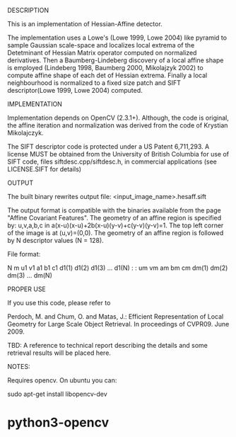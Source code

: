DESCRIPTION

This is an implementation of Hessian-Affine detector. 

The implementation uses a Lowe's (Lowe 1999, Lowe 2004) like pyramid
to sample Gaussian scale-space and localizes local extrema of the
Detetminant of Hessian Matrix operator computed on normalized
derivatives. Then a Baumberg-Lindeberg discovery of a local affine
shape is employed (Lindeberg 1998, Baumberg 2000, Mikolajzyk 2002) to
compute affine shape of each det of Hessian extrema. Finally a local
neighbourhood is normalized to a fixed size patch and SIFT
descriptor(Lowe 1999, Lowe 2004) computed.


IMPLEMENTATION

Implementation depends on OpenCV (2.3.1+). Although, the code is
original, the affine iteration and normalization was derived from the
code of Krystian Mikolajczyk.

The SIFT descriptor code is protected under a US Patent 6,711,293. A
license MUST be obtained from the University of British Columbia for
use of SIFT code, files siftdesc.cpp/siftdesc.h, in commercial
applications (see LICENSE.SIFT for details)


OUTPUT

The built binary rewrites output file: <input_image_name>.hesaff.sift

The output format is compatible with the binaries available from the
page "Affine Covariant Features". The geometry of an affine region is
specified by: u,v,a,b,c in a(x-u)(x-u)+2b(x-u)(y-v)+c(y-v)(y-v)=1. The
top left corner of the image is at (u,v)=(0,0). The geometry of an
affine region is followed by N descriptor values (N = 128).  

File format:

N
m
u1 v1 a1 b1 c1 d1(1) d1(2) d1(3) ... d1(N)
      :
      :
um vm am bm cm dm(1) dm(2) dm(3) ... dm(N)


PROPER USE

If you use this code, please refer to

Perdoch, M. and Chum, O. and Matas, J.: Efficient Representation of
Local Geometry for Large Scale Object Retrieval. In proceedings of
CVPR09. June 2009.

TBD: A reference to technical report describing the details and some
retrieval results will be placed here.


NOTES:

Requires opencv. On ubuntu you can: 

sudo apt-get install libopencv-dev 
# python3-opencv
